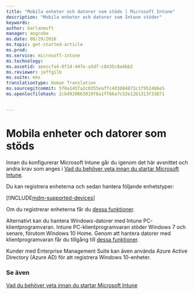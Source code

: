 ```yaml
---
title: "Mobila enheter och datorer som stöds | Microsoft Intune"
description: "Mobila enheter och datorer som Intune stöder"
keywords: 
author: barlanmsft
manager: angrobe
ms.date: 08/29/2016
ms.topic: get-started-article
ms.prod: 
ms.service: microsoft-intune
ms.technology: 
ms.assetid: aeeccfa4-0f14-447e-a3df-c8435c8a4bb2
ms.reviewer: jeffgilb
ms.suite: ems
translationtype: Human Translation
ms.sourcegitcommit: 5f8a145fa2c0355eaffc403084872c1f9524b6e5
ms.openlocfilehash: 2cb4920663019f8a1ff66a7c52e12b1313f33871


---
```


# Mobila enheter och datorer som stöds

Innan du konfigurerar Microsoft Intune går du igenom det här avsnittet och andra krav som anges i [Vad du behöver veta innan du startar Microsoft Intune](what-to-know-before-you-start-microsoft-intune.md).

Du kan registrera enheterna och sedan hantera följande enhetstyper:

[!INCLUDE[mdm-supported-devices](../includes/mdm-supported-devices.md)]

Om du registrerar enheterna får du [dessa funktioner](/Intune/get-started/choose-how-to-manage-devices).

Alternativt kan du hantera Windows-datorer med Intune PC-klientprogramvaran. Intune PC-klientprogramvaran stöder Windows 7 och senare, förutom Windows 10 Home. Genom att hantera datorer med klientprogramvaran får du tillgång till [dessa funktioner](set-up-windows-device-management-with-microsoft-intune.md).

Kunder med Enterprise Management Suite kan även använda Azure Active Directory (Azure AD) för att registrera Windows 10-enheter.

### Se även
[Vad du behöver veta innan du startar Microsoft Intune](what-to-know-before-you-start-microsoft-intune.md)



<!--HONumber=Sep16_HO3-->


